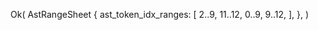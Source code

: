 Ok(
    AstRangeSheet {
        ast_token_idx_ranges: [
            2..9,
            11..12,
            0..9,
            9..12,
        ],
    },
)